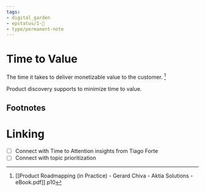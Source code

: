 ```yaml
---
tags: 
- digital_garden
- epstatus/1-🌱
- type/permanent-note
---
```

# Time to Value
The time it takes to deliver monetizable value to the customer. [^1]

Product discovery supports to minimize time to value.

## Footnotes
[^1]: [[Product Roadmapping (in Practice) - Gerard Chiva - Aktia Solutions - eBook.pdf]] p10

# Linking
- [ ] Connect with Time to Attention insights from Tiago Forte
- [ ] Connect with topic prioritization
